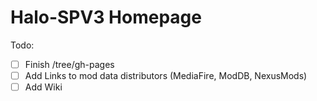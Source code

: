 # Halo-SPV3 Homepage

Todo: 
- [ ] Finish /tree/gh-pages
- [ ] Add Links to mod data distributors (MediaFire, ModDB, NexusMods)
- [ ] Add Wiki

